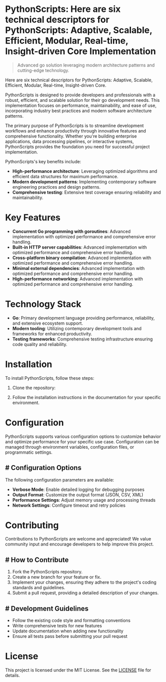 <!-- fallback_PythonScripts_20251001183801_63716 -->

# PythonScripts: Here are six technical descriptors for PythonScripts: Adaptive, Scalable, Efficient, Modular, Real-time, Insight-driven Core Implementation
> Advanced go solution leveraging modern architecture patterns and cutting-edge technology.

Here are six technical descriptors for PythonScripts: Adaptive, Scalable, Efficient, Modular, Real-time, Insight-driven Core.

PythonScripts is designed to provide developers and professionals with a robust, efficient, and scalable solution for their go development needs. This implementation focuses on performance, maintainability, and ease of use, incorporating industry best practices and modern software architecture patterns.

The primary purpose of PythonScripts is to streamline development workflows and enhance productivity through innovative features and comprehensive functionality. Whether you're building enterprise applications, data processing pipelines, or interactive systems, PythonScripts provides the foundation you need for successful project implementation.

PythonScripts's key benefits include:

* **High-performance architecture**: Leveraging optimized algorithms and efficient data structures for maximum performance.
* **Modern development patterns**: Implementing contemporary software engineering practices and design patterns.
* **Comprehensive testing**: Extensive test coverage ensuring reliability and maintainability.

# Key Features

* **Concurrent Go programming with goroutines**: Advanced implementation with optimized performance and comprehensive error handling.
* **Built-in HTTP server capabilities**: Advanced implementation with optimized performance and comprehensive error handling.
* **Cross-platform binary compilation**: Advanced implementation with optimized performance and comprehensive error handling.
* **Minimal external dependencies**: Advanced implementation with optimized performance and comprehensive error handling.
* **High-performance networking**: Advanced implementation with optimized performance and comprehensive error handling.

# Technology Stack

* **Go**: Primary development language providing performance, reliability, and extensive ecosystem support.
* **Modern tooling**: Utilizing contemporary development tools and frameworks for enhanced productivity.
* **Testing frameworks**: Comprehensive testing infrastructure ensuring code quality and reliability.

# Installation

To install PythonScripts, follow these steps:

1. Clone the repository:


2. Follow the installation instructions in the documentation for your specific environment.

# Configuration

PythonScripts supports various configuration options to customize behavior and optimize performance for your specific use case. Configuration can be managed through environment variables, configuration files, or programmatic settings.

## # Configuration Options

The following configuration parameters are available:

* **Verbose Mode**: Enable detailed logging for debugging purposes
* **Output Format**: Customize the output format (JSON, CSV, XML)
* **Performance Settings**: Adjust memory usage and processing threads
* **Network Settings**: Configure timeout and retry policies

# Contributing

Contributions to PythonScripts are welcome and appreciated! We value community input and encourage developers to help improve this project.

## # How to Contribute

1. Fork the PythonScripts repository.
2. Create a new branch for your feature or fix.
3. Implement your changes, ensuring they adhere to the project's coding standards and guidelines.
4. Submit a pull request, providing a detailed description of your changes.

## # Development Guidelines

* Follow the existing code style and formatting conventions
* Write comprehensive tests for new features
* Update documentation when adding new functionality
* Ensure all tests pass before submitting your pull request

# License

This project is licensed under the MIT License. See the [LICENSE](https://github.com/weiquan98/PythonScripts/blob/main/LICENSE) file for details.
